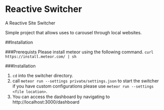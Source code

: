 # Reactive Switcher
A Reactive Site Switcher

Simple project that allows uses to carousel through local websites.

##Installation

###Prerequists 
Please install meteor using the following command. 
`curl https://install.meteor.com/ | sh`

###Installation
1. `cd` into the switcher directory. 
2. call `meteor run --settings private/settings.json` to start the switcher if you have custom configurations please use `meteor run --settings <file location>`.
3. You can access the dashboard by navigating to http://localhost:3000/dashboard

